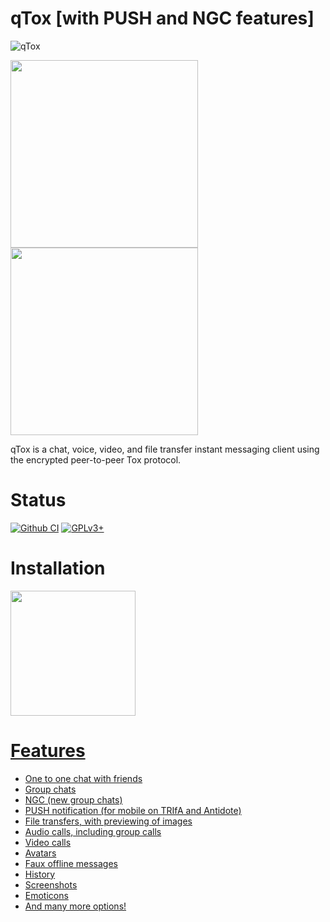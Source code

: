 # qTox [with PUSH and NGC features]

<img src="https://qtox.github.io/assets/imgs/logo_head.png" alt="qTox" />

<img src="https://raw.githubusercontent.com/Zoxcore/qTox_enhanced/zoxcore/push_notification/doc/screen01.png" width="300"></a>
<img src="https://raw.githubusercontent.com/Zoxcore/qTox_enhanced/zoxcore/push_notification/doc/screen02.png" width="300"></a>


qTox is a chat, voice, video, and file transfer instant messaging client using
the encrypted peer-to-peer Tox protocol.

Status
=
[![Github CI](https://github.com/Zoxcore/qTox_enhanced/workflows/Build%2C%20test%2C%20and%20deploy/badge.svg)](https://github.com/Zoxcore/qTox_enhanced/actions?query=workflow%3A%22Build%2C%20test%2C%20and%20deploy%22)
<a href="https://github.com/Zoxcore/qTox_enhanced/blob/master/LICENSE">
<img src="https://img.shields.io/badge/license-GPLv3%2B-blue.svg" alt="GPLv3+" />
</a>

Installation
=
<a href="https://github.com/Zoxcore/qTox_enhanced/releases/tag/nightly"><img src="https://raw.githubusercontent.com/Zoxcore/qTox_enhanced/zoxcore/push_notification/doc/on_github.png" width="200">


Features
=

- One to one chat with friends
- Group chats
- NGC (new group chats)
- PUSH notification (for mobile on TRIfA and Antidote)
- File transfers, with previewing of images
- Audio calls, including group calls
- Video calls
- Avatars
- Faux offline messages
- History
- Screenshots
- Emoticons
- And many more options!



